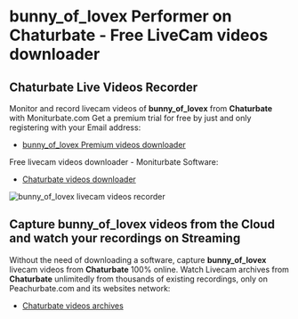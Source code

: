 # bunny_of_lovex Performer on Chaturbate - Free LiveCam videos downloader

## Chaturbate Live Videos Recorder

Monitor and record livecam videos of **bunny_of_lovex** from **Chaturbate** with Moniturbate.com
Get a premium trial for free by just and only registering with your Email address:
* [bunny_of_lovex Premium videos downloader](https://moniturbate.com/request-demo-licence-key.html)

Free livecam videos downloader - Moniturbate Software:
* [Chaturbate videos downloader](https://moniturbate.com/moniturbate-download-software.html)

![bunny_of_lovex livecam videos recorder](https://peachurnet.com/templates/moniturbate-software.png)


## Capture bunny_of_lovex videos from the Cloud and watch your recordings on Streaming

Without the need of downloading a software, capture **bunny_of_lovex** livecam videos from **Chaturbate** 100% online.
Watch Livecam archives from **Chaturbate** unlimitedly from thousands of existing recordings, only on Peachurbate.com and its websites network:
* [Chaturbate videos archives](https://peachurnet.com/)